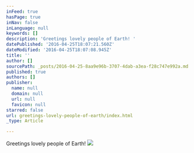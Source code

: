 ```yaml
---
inFeed: true
hasPage: true
inNav: false
inLanguage: null
keywords: []
description: 'Greetings lovely people of Earth! '
datePublished: '2016-04-25T18:07:21.560Z'
dateModified: '2016-04-25T18:07:08.945Z'
title: ''
author: []
sourcePath: _posts/2016-04-25-8aa9e96b-3707-4dab-a3ea-f28c747e992a.md
published: true
authors: []
publisher:
  name: null
  domain: null
  url: null
  favicon: null
starred: false
url: greetings-lovely-people-of-earth/index.html
_type: Article

---
```

Greetings lovely people of Earth!
![](https://the-grid-user-content.s3-us-west-2.amazonaws.com/cd8c46c7-d9de-4395-b476-cacf9f3c206d.jpg)
